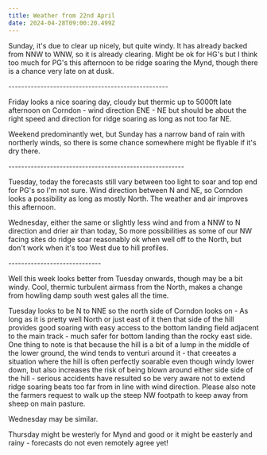 ```yaml
---
title: Weather from 22nd April
date: 2024-04-28T09:00:20.499Z
---
```

Sunday, it's due to clear up nicely, but quite windy.  It has already backed from NNW to WNW, so it is already clearing.  Might be ok for HG's but I think  too much for PG's this afternoon to be ridge soaring the Mynd, though there is a chance very late on at dusk.

\--------------------------------------------------

Friday looks a nice soaring day, cloudy but thermic up to 5000ft late afternoon on Corndon - wind direction ENE - NE but should be about the right speed and direction for ridge soaring as long as not too far NE.

Weekend predominantly wet, but Sunday has a narrow band of rain with northerly winds, so there is some chance somewhere might be flyable if it's dry there.

\-------------------------------------------------------

Tuesday, today the forecasts still vary between too light to soar and top end for PG's so I'm not sure.  Wind direction between N and NE, so Corndon looks a possibility as long as mostly North.  The weather and air improves this afternoon.

Wednesday, either the same or slightly less wind and from a NNW to N direction and drier air than today,  So more possibilities as some of our NW facing sites do ridge soar reasonably ok when well off to the North, but don't work when it's too West due to hill profiles.

\-----------------------------

Well this week looks better from Tuesday onwards, though may be a bit windy.  Cool, thermic turbulent airmass from the North, makes a change from howling damp south west gales all the time.

Tuesday looks to be N to NNE so the north side of Corndon looks on - As long as it is pretty well North or just east of it then that side of the hill provides good soaring with easy access to the bottom landing field adjacent to the main track - much safer for bottom landing than the rocky east side.  One thing to note is that because the hill is a bit of a lump in the middle of the lower ground, the wind tends to venturi around it - that creeates a situation where the hill is often perfectly soarable even though windy lower down, but also increases the risk of being blown around either side side of the hill - serious accidents have resulted so be very aware not to extend ridge soaring beats too far from in line with wind direction.  Please also note the farmers request to walk up the steep NW footpath to keep away from sheep on main pasture.

Wednesday may be similar.  

Thursday might be westerly for Mynd  and good or it might be easterly and rainy - forecasts do not even remotely agree yet!